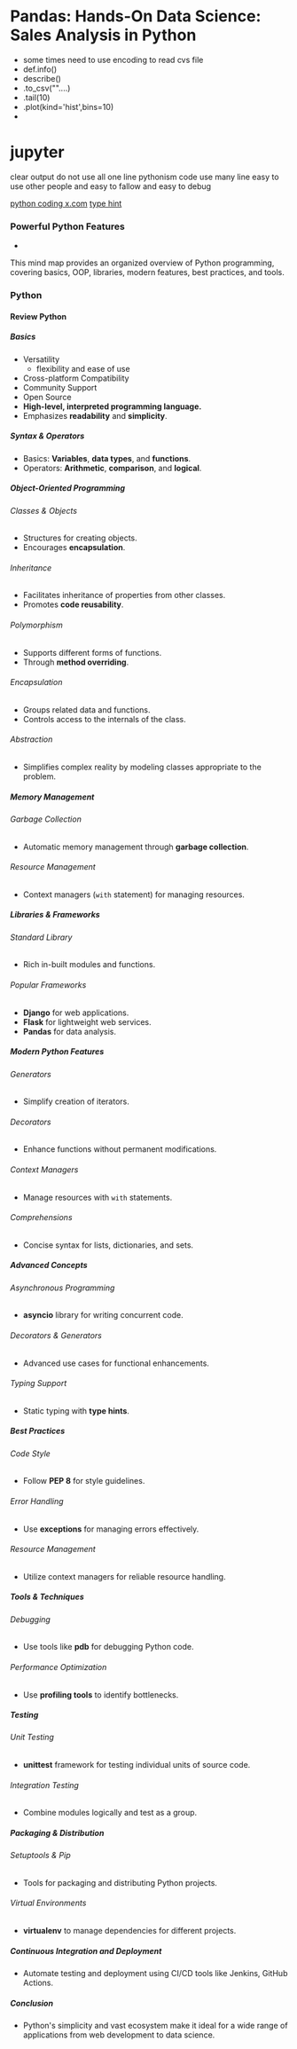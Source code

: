 # Pandas: Hands-On Data Science: Sales Analysis in Python
- some times need to use encoding to read cvs file
- def.info()
- describe()
- .to_csv(""....)
- .tail(10)
- .plot(kind='hist',bins=10)
- 


# jupyter
clear output
do not use all one line pythonism code use many line easy to use other people and easy to fallow and easy to debug

[python coding x.com](https://x.com/clcoding/status/1793539716165284046)
[type hint](https://arash-hatami.ir/python-advance-type-hints/)

###  Powerful Python Features
- 

This mind map provides an organized overview of Python programming, covering basics, OOP, libraries, modern features, best practices, and tools.

### Python

#### Review Python

##### Basics
- Versatility
    - flexibility and ease of use
- Cross-platform Compatibility
- Community Support
- Open Source
- **High-level, interpreted programming language.**
- Emphasizes **readability** and **simplicity**.

##### Syntax & Operators
- Basics: **Variables**, **data types**, and **functions**.
- Operators: **Arithmetic**, **comparison**, and **logical**.

##### Object-Oriented Programming
###### Classes & Objects
- Structures for creating objects.
- Encourages **encapsulation**.

###### Inheritance
- Facilitates inheritance of properties from other classes.
- Promotes **code reusability**.

###### Polymorphism
- Supports different forms of functions.
- Through **method overriding**.

###### Encapsulation
- Groups related data and functions.
- Controls access to the internals of the class.

###### Abstraction
- Simplifies complex reality by modeling classes appropriate to the problem.

##### Memory Management
###### Garbage Collection
- Automatic memory management through **garbage collection**.

###### Resource Management
- Context managers (`with` statement) for managing resources.

##### Libraries & Frameworks
###### Standard Library
- Rich in-built modules and functions.

###### Popular Frameworks
- **Django** for web applications.
- **Flask** for lightweight web services.
- **Pandas** for data analysis.

##### Modern Python Features
###### Generators
- Simplify creation of iterators.

###### Decorators
- Enhance functions without permanent modifications.

###### Context Managers
- Manage resources with `with` statements.

###### Comprehensions
- Concise syntax for lists, dictionaries, and sets.

##### Advanced Concepts
###### Asynchronous Programming
- **asyncio** library for writing concurrent code.

###### Decorators & Generators
- Advanced use cases for functional enhancements.

###### Typing Support
- Static typing with **type hints**.

##### Best Practices
###### Code Style
- Follow **PEP 8** for style guidelines.

###### Error Handling
- Use **exceptions** for managing errors effectively.

###### Resource Management
- Utilize context managers for reliable resource handling.

##### Tools & Techniques
###### Debugging
- Use tools like **pdb** for debugging Python code.

###### Performance Optimization
- Use **profiling tools** to identify bottlenecks.

##### Testing
###### Unit Testing
- **unittest** framework for testing individual units of source code.

###### Integration Testing
- Combine modules logically and test as a group.

##### Packaging & Distribution
###### Setuptools & Pip
- Tools for packaging and distributing Python projects.

###### Virtual Environments
- **virtualenv** to manage dependencies for different projects.

##### Continuous Integration and Deployment
- Automate testing and deployment using CI/CD tools like Jenkins, GitHub Actions.

##### Conclusion
- Python's simplicity and vast ecosystem make it ideal for a wide range of applications from web development to data science.
